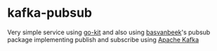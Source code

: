 # kafka-pubsub

Very simple service using [go-kit](https://github.com/go-kit) and also using [basvanbeek](https://github.com/basvanbeek)'s pubsub package implementing publish and subscribe using [Apache Kafka](https://kafka.apache.org)
